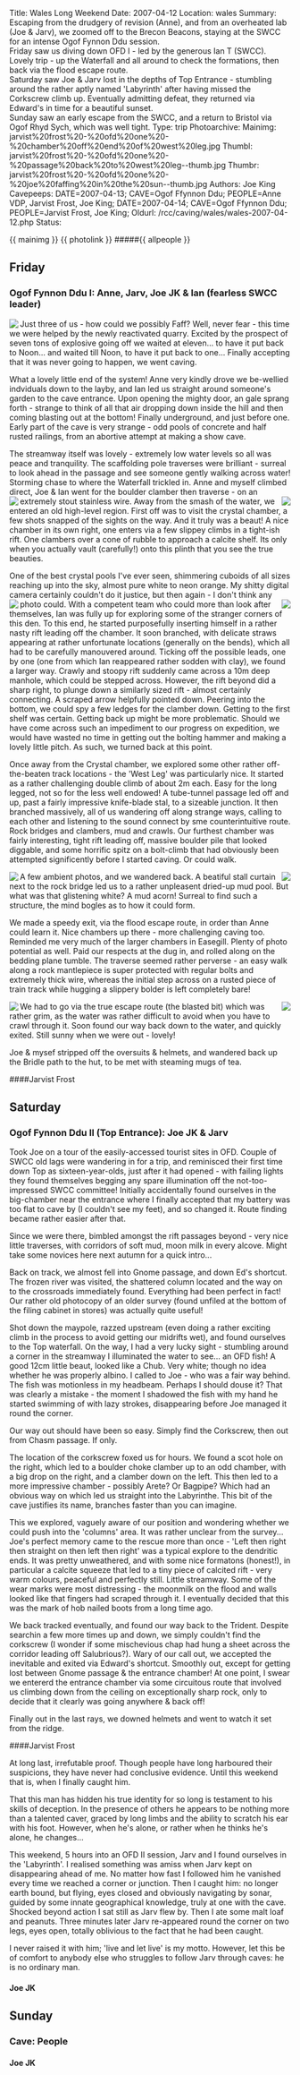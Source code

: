 Title: Wales Long Weekend
Date: 2007-04-12
Location: wales
Summary: Escaping from the drudgery of revision (Anne), and from an overheated lab (Joe & Jarv), we zoomed off to the Brecon Beacons, staying at the SWCC for an intense Ogof Fynnon Ddu session. <br>Friday saw us diving down OFD I - led by the generous Ian T (SWCC). Lovely trip - up the Waterfall and all around to check the formations, then back via the flood escape route.<br>Saturday saw Joe & Jarv lost in the depths of Top Entrance - stumbling around the rather aptly named 'Labyrinth' after having missed the Corkscrew climb up. Eventually admitting defeat, they returned via Edward's in time for a beautiful sunset.<br>Sunday saw an early escape from the SWCC, and a return to Bristol via Ogof Rhyd Sych, which was well tight.
Type: trip
Photoarchive:
Mainimg: jarvist%20frost%20-%20ofd%20one%20-%20chamber%20off%20end%20of%20west%20leg.jpg
Thumbl: jarvist%20frost%20-%20ofd%20one%20-%20passage%20back%20to%20west%20leg--thumb.jpg
Thumbr: jarvist%20frost%20-%20ofd%20one%20-%20joe%20faffing%20in%20the%20sun--thumb.jpg
Authors: Joe King
Cavepeeps: DATE=2007-04-13; CAVE=Ogof Ffynnon Ddu; PEOPLE=Anne VDP, Jarvist Frost, Joe King;
           DATE=2007-04-14; CAVE=Ogof Ffynnon Ddu; PEOPLE=Jarvist Frost, Joe King;
Oldurl: /rcc/caving/wales/wales-2007-04-12.php
Status:

{{ mainimg }}
{{ photolink }}
#####{{ allpeople }}

##  Friday

###  Ogof Fynnon Ddu I: Anne, Jarv, Joe JK &amp; Ian (fearless SWCC leader)
<a href="/caving/photo_archive/trips/2007-04-12%20-%20wales/jarvist%20frost%20-%20ofd%20one%20-%20joe%20faffing%20in%20the%20sun.html">
<img align="left" src="/caving/photo_archive/trips/2007-04-12%20-%20wales/jarvist%20frost%20-%20ofd%20one%20-%20joe%20faffing%20in%20the%20sun--thumb.jpg">
</a>
Just three of us - how could we possibly Faff? Well, never fear - this time we were helped by the newly reactivated quarry. Excited by the prospect of seven tons of explosive going off we waited at eleven... to have it put back to Noon... and waited till Noon, to have it put back to one... Finally accepting that it was never going to happen, we went caving.

What a lovely little end of the system! Anne very kindly drove we be-wellied indviduals down to the layby, and Ian led us straight around someone's garden to the cave entrance. Upon opening the mighty door, an gale sprang forth - strange to think of all that air dropping down inside the hill and then coming blasting out at the bottom! Finally underground, and just before one. Early part of the cave is very strange - odd pools of concrete and half rusted railings, from an abortive attempt at making a show cave.

The streamway itself was lovely - extremely low water levels so all was peace and tranquility. The scaffolding pole traverses were brilliant - surreal to look ahead in the passage and see someone gently walking across water! Storming chase to where the Waterfall trickled in. Anne and myself climbed direct, Joe &amp; Ian went for the boulder clamber then traverse - on an extremely stout stainless wire.
<a href="/caving/photo_archive/trips/2007-04-12%20-%20wales/jarvist%20frost%20-%20ofd%20one%20-%20crystal%20chamber1.html">
<img align="left" src="/caving/photo_archive/trips/2007-04-12%20-%20wales/jarvist%20frost%20-%20ofd%20one%20-%20crystal%20chamber1--thumb.jpg">
</a>
<a href="/caving/photo_archive/trips/2007-04-12%20-%20wales/jarvist%20frost%20-%20ofd%20one%20-%20crystal%20chamber2.html">
<img align="right" src="/caving/photo_archive/trips/2007-04-12%20-%20wales/jarvist%20frost%20-%20ofd%20one%20-%20crystal%20chamber2--thumb.jpg">
</a>
Away from the smash of the water, we entered an old high-level region. First off was to visit the crystal chamber, a few shots snapped of the sights on the way. And it truly was a beaut! A nice chamber in its own right, one enters via a few slippey climbs in a tight-ish rift. One clambers over a cone of rubble to approach a calcite shelf. Its only when you actually vault (carefully!) onto this plinth that you see the true beauties.

One of the best crystal pools I've ever seen, shimmering cuboids of all sizes reaching up into the sky, almost pure white to neon orange. My shitty digital camera certainly couldn't do it justice, but then again - I don't think any photo could.
<a href="/caving/photo_archive/trips/2007-04-12%20-%20wales/jarvist%20frost%20-%20ofd%20one%20-%20joe%20climbing%20down%20from%20crystal%20chamber.html">
<img align="left" src="/caving/photo_archive/trips/2007-04-12%20-%20wales/jarvist%20frost%20-%20ofd%20one%20-%20joe%20climbing%20down%20from%20crystal%20chamber--thumb.jpg">
</a>
<a href="/caving/photo_archive/trips/2007-04-12%20-%20wales/jarvist%20frost%20-%20ofd%20one%20-%20joe%20admiring%20west%20leg%20formation.html">
<img align="right" src="/caving/photo_archive/trips/2007-04-12%20-%20wales/jarvist%20frost%20-%20ofd%20one%20-%20joe%20admiring%20west%20leg%20formation--thumb.jpg">
</a>
With a competent team who could more than look after themselves, Ian was fully up for exploring some of the stranger corners of this den. To this end, he started purposefully inserting himself in a rather nasty rift leading off the chamber. It soon branched, with delicate straws appearing at rather unfortunate locations (generally on the bends), which all had to be carefully manouvered around. Ticking off the possible leads, one by one (one from which Ian reappeared rather sodden with clay), we found a larger way. Crawly and stoopy rift suddenly came across a 10m deep manhole, which could be stepped across. However, the rift beyond did a sharp right, to plunge down a similarly sized rift - almost certainly connecting. A scraped arrow helpfully pointed down. Peering into the bottom, we could spy a few ledges for the clamber down. Getting to the first shelf was certain. Getting back up might be more problematic. Should we have come across such an impediment to our progress on expedition, we would have wasted no time in getting out the bolting hammer and making a lovely little pitch. As such, we turned back at this point.

Once away from the Crystal chamber, we explored some other rather off-the-beaten track locations - the 'West Leg' was particularly nice. It started as a rather challenging double climb of about 2m each. Easy for the long legged, not so for the less well endowed! A tube-tunnel passage led off and up, past a fairly impressive knife-blade stal, to a sizeable junction. It then branched massively, all of us wandering off along strange ways, calling to each other and listening to the sound connect by sme counterintuitive route. Rock bridges and clambers, mud and crawls. Our furthest chamber was fairly interesting, tight rift leading off, massive boulder pile that looked diggable, and some horrific spitz on a bolt-climb that had obviously been attempted significently before I started caving. Or could walk.

<a href="/caving/photo_archive/trips/2007-04-12%20-%20wales/jarvist%20frost%20-%20ofd%20one%20-%20acorn%20formation%20in%20mud%20chamber.html">
<img align="left" src="/caving/photo_archive/trips/2007-04-12%20-%20wales/jarvist%20frost%20-%20ofd%20one%20-%20acorn%20formation%20in%20mud%20chamber--thumb.jpg">
</a>
<a href="/caving/photo_archive/trips/2007-04-12%20-%20wales/jarvist%20frost%20-%20ofd%20one%20-%20passage%20back%20to%20west%20leg.html">
<img align="right" src="/caving/photo_archive/trips/2007-04-12%20-%20wales/jarvist%20frost%20-%20ofd%20one%20-%20passage%20back%20to%20west%20leg--thumb.jpg">
</a>

A few ambient photos, and we wandered back. A beatiful stall curtain next to the rock bridge led us to a rather unpleasent dried-up mud pool. But what was that glistening white? A mud acorn! Surreal to find such a structure, the mind bogles as to how it could form.

We made a speedy exit, via the flood escape route, in order than Anne could learn it. Nice chambers up there - more challenging caving too. Reminded me very much of the larger chambers in Easegill. Plenty of photo potential as well. Paid our respects at the dug in, and rolled along on the bedding plane tumble. The traverse seemed rather perverse - an easy walk along a rock mantlepiece is super protected with regular bolts and extremely thick wire, whereas the initial step across on a rusted piece of train track while hugging a slippery bolder is left completely bare!

<a href="/caving/photo_archive/trips/2007-04-12%20-%20wales/jarvist%20frost%20-%20ofd%20one%20-%20bees%20knees%20and%20ballarina.html">
<img align="left" src="/caving/photo_archive/trips/2007-04-12%20-%20wales/jarvist%20frost%20-%20ofd%20one%20-%20bees%20knees%20and%20ballarina--thumb.jpg">
</a>
<a href="/caving/photo_archive/trips/2007-04-12%20-%20wales/jarvist%20frost%20-%20ofd%20one%20-%20climb%20up%20to%20the%20west%20leg.html">
<img align="right" src="/caving/photo_archive/trips/2007-04-12%20-%20wales/jarvist%20frost%20-%20ofd%20one%20-%20climb%20up%20to%20the%20west%20leg--thumb.jpg">
</a>
We had to go via the true escape route (the blasted bit) which was rather grim, as the water was rather difficult to avoid when you have to crawl through it. Soon found our way back down to the water, and quickly exited. Still sunny when we were out - lovely!

Joe &amp; mysef stripped off the oversuits &amp; helmets, and wandered back up the Bridle path to the hut, to be met with steaming mugs of tea.

####Jarvist Frost

##  Saturday

###  Ogof Fynnon Ddu II (Top Entrance): Joe JK &amp; Jarv

Took Joe on a tour of the easily-accessed tourist sites in OFD. Couple of SWCC old lags were wandering in for a trip, and reminisced their first time down Top as sixteen-year-olds, just after it had opened - with failing lights they found themselves begging any spare illumination off the not-too-impressed SWCC committee! Initially accidentally found ourselves in the big-chamber near the entrance where I finally accepted that my battery was too flat to cave by (I couldn't see my feet), and so changed it. Route finding became rather easier after that.

Since we were there, bimbled amongst the rift passages beyond - very nice little traverses, with corridors of soft mud, moon milk in every alcove. Might take some novices here next autumn for a quick intro...

Back on track, we almost fell into Gnome passage, and down Ed's shortcut. The frozen river was visited, the shattered column located and the way on to the crossroads immediately found. Everything had been perfect in fact! Our rather old photocopy of an older survey (found unfiled at the bottom of the filing cabinet in stores) was actually quite useful!

Shot down the maypole, razzed upstream (even doing a rather exciting climb in the process to avoid getting our midrifts wet), and found ourselves to the Top waterfall. On the way, I had a very lucky sight - stumbling around a corner in the streamway I illuminated the water to see... an OFD fish! A good 12cm little beaut, looked like a Chub. Very white; though no idea whether he was properly albino. I called to Joe - who was a fair way behind. The fish was motionless in my headbeam. Perhaps I should douse it? That was clearly a mistake - the moment I shadowed the fish with my hand he started swimming of with lazy strokes, disappearing before Joe managed it round the corner.

Our way out should have been so easy. Simply find the Corkscrew, then out from Chasm passage. If only.

The location of the corkscrew foxed us for hours. We found a scot hole on the right, which led to a boulder choke clamber up to an odd chamber, with a big drop on the right, and a clamber down on the left. This then led to a more impressive chamber - possibly Arete? Or Bagpipe? Which had an obvious way on which led us straight into the Labyrinthe. This bit of the cave justifies its name, branches faster than you can imagine.

This we explored, vaguely aware of our position and wondering whether we could push into the 'columns' area. It was rather unclear from the survey... Joe's perfect memory came to the rescue more than once - 'Left then right then straight on then left then right' was a typical explore to the dendritic ends. It was pretty unweathered, and with some nice formatons (honest!), in particular a calcite squeeze that led to a tiny piece of calcited rift - very warm colours, peaceful and perfectly still. Little streamway. Some of the wear marks were most distressing - the moonmilk on the flood and walls looked like that fingers had scraped through it. I eventually decided that this was the mark of hob nailed boots from a long time ago.

We back tracked eventually, and found our way back to the Trident. Despite searchin a few more times up and down, we simply couldn't find the corkscrew (I wonder if some mischevious chap had hung a sheet across the corridor leading off Salubrious?). Wary of our call out, we accepted the inevitable and exited via Edward's shortcut. Smoothly out, except for getting lost between Gnome passage &amp; the entrance chamber! At one point, I swear we entererd the entrance chamber via some circuitous route that involved us climbing down from the ceiling on exceptionally sharp rock, only to decide that it clearly was going anywhere &amp; back off!

Finally out in the last rays, we downed helmets and went to watch it set from the ridge.

####Jarvist Frost

At long last, irrefutable proof. Though people have long harboured their suspicions, they have never had conclusive evidence. Until this weekend that is, when I finally caught him.

That this man has hidden his true identity for so long is testament to his skills of deception. In the presence of others he appears to be nothing more than a talented caver, graced by long limbs and the ability to scratch his ear with his foot. However, when he's alone, or rather when he thinks he's alone, he changes...

This weekend, 5 hours into an OFD II session, Jarv and I found ourselves in the 'Labyrinth'. I realised something was amiss when Jarv kept on disappearing ahead of me. No matter how fast I followed him he vanished every time we reached a corner or junction. Then I caught him: no longer earth bound, but flying, eyes closed and obviously navigating by sonar, guided by some innate geographical knowledge, truly at one with the cave. Shocked beyond action I sat still as Jarv flew by. Then I ate some malt loaf and peanuts. Three minutes later Jarv re-appeared round the corner on two legs, eyes open, totally oblivious to the fact that he had been caught.

I never raised it with him; 'live and let live' is my motto. However, let this be of comfort to anybody else who struggles to follow Jarv through caves: he is no ordinary man.

####  Joe JK

##  Sunday

###  Cave: People

####  Joe JK
